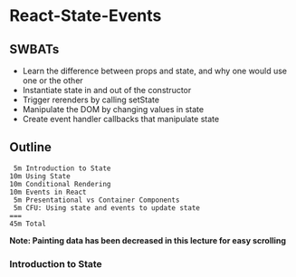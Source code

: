 # React-State-Events

## SWBATs

* Learn the difference between props and state, and why one would use one or the other
* Instantiate state in and out of the constructor
* Trigger rerenders by calling setState
* Manipulate the DOM by changing values in state
* Create event handler callbacks that manipulate state


## Outline

     5m Introduction to State
    10m Using State
    10m Conditional Rendering
    10m Events in React
     5m Presentational vs Container Components
     5m CFU: Using state and events to update state
    ===
    45m Total

**Note: Painting data has been decreased in this lecture for easy scrolling**

### Introduction to State


